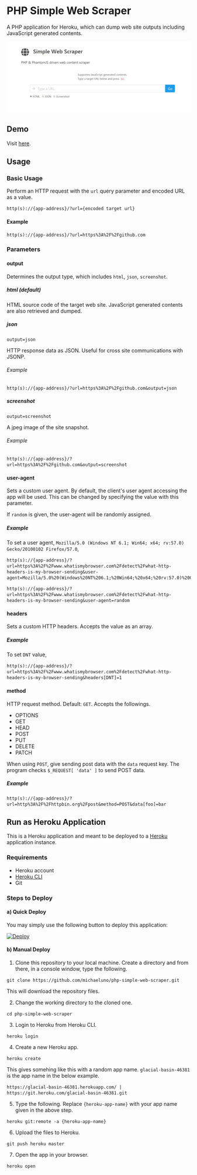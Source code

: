 # PHP Simple Web Scraper
A PHP application for Heroku, which can dump web site outputs including JavaScript generated contents.

<p align="center">
  <img src="_asset/image/screenshot.jpg" width="600" title="screenshot"> 
</p>

## Demo
Visit [here](https://php-simple-web-scraper.herokuapp.com/).

## Usage

### Basic Usage
Perform an HTTP request with the `url` query parameter and encoded URL as a value.

```
http(s)://{app-address}/?url={encoded target url}
```

#### Example
```
http(s)://{app-address}/?url=https%3A%2F%2Fgithub.com
```

### Parameters
#### output
Determines the output type, which includes `html`, `json`, `screenshot`.

##### html (default)

HTML source code of the target web site. JavaScript generated contents are also retrieved and dumped.

##### json

`output=json`

HTTP response data as JSON. Useful for cross site communications with JSONP.

###### Example
```
http(s)://{app-address}/?url=https%3A%2F%2Fgithub.com&output=json
```

##### screenshot

`output=screenshot`

A jpeg image of the site snapshot.

###### Example
```
http(s)://{app-address}/?url=https%3A%2F%2Fgithub.com&output=screenshot
```

#### user-agent
Sets a custom user agent. By default, the client's user agent accessing the app will be used. This can be changed by specifying the value with this parameter.

If `random` is given, the user-agent will be randomly assigned. 

##### Example
To set a user agent, `Mozilla/5.0 (Windows NT 6.1; Win64; x64; rv:57.0) Gecko/20100102 Firefox/57.0`, 
```
http(s)://{app-address}/?url=https%3A%2F%2Fwww.whatismybrowser.com%2Fdetect%2Fwhat-http-headers-is-my-browser-sending&user-agent=Mozilla/5.0%20(Windows%20NT%206.1;%20Win64;%20x64;%20rv:57.0)%20Gecko/20100102%20Firefox/57.0
```
```
http(s)://{app-address}/?url=https%3A%2F%2Fwww.whatismybrowser.com%2Fdetect%2Fwhat-http-headers-is-my-browser-sending&user-agent=random
```

#### headers
Sets a custom HTTP headers. Accepts the value as an array.

##### Example
To set `DNT` value, 
```
http(s)://{app-address}/?url=https%3A%2F%2Fwww.whatismybrowser.com%2Fdetect%2Fwhat-http-headers-is-my-browser-sending&headers[DNT]=1
```

#### method
HTTP request method. Default: `GET`. Accepts the followings. 
 - OPTIONS
 - GET
 - HEAD
 - POST
 - PUT
 - DELETE
 - PATCH

When using `POST`, give sending post data with the `data` request key. The program checks `$_REQUEST[ 'data' ]` to send POST data.
##### Example  
```
http(s)://{app-address}/?url=http%3A%2F%2Fhttpbin.org%2Fpost&method=POST&data[foo]=bar
```

## Run as Heroku Application
This is a Heroku application and meant to be deployed to a [Heroku](https://dashboard.heroku.com/) application instance.

### Requirements
- Heroku account
- [Heroku CLI](https://devcenter.heroku.com/articles/heroku-command-line)
- Git

### Steps to Deploy

#### a) Quick Deploy
You may simply use the following button to deploy this application: 

[![Deploy](https://www.herokucdn.com/deploy/button.png)](https://heroku.com/deploy)


#### b) Manual Deploy
1. Clone this repository to your local machine. Create a directory and from there, in a console window, type the following.
```
git clone https://github.com/michaeluno/php-simple-web-scraper.git
```
This will download the repository files.

2. Change the working directory to the cloned one.
```
cd php-simple-web-scraper
```

3. Login to Heroku from Heroku CLI. 
```
heroku login
```

4. Create a new Heroku app.
```
heroku create
```
This gives somehing like this with a random app name. `glacial-basin-46381` is the app name in the below example.
```
https://glacial-basin-46381.herokuapp.com/ | https://git.heroku.com/glacial-basin-46381.git
```

5. Type the following. Replace `{heroku-app-name}` with your app name given in the above step.
```
heroku git:remote -a {heroku-app-name}
```

6. Upload the files to Heroku.
```
git push heroku master
```

7. Open the app in your browser.
```
heroku open
```